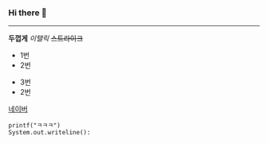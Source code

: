 ### Hi there 👋




---

**두껍게**
*이탤릭*
~~스트라이크~~


* 1번  
* 2번
   
- 3번
- 2번

[네이버](https://www.naver.com)



```
printf("ㅋㅋㅋ")
System.out.writeline():

```
